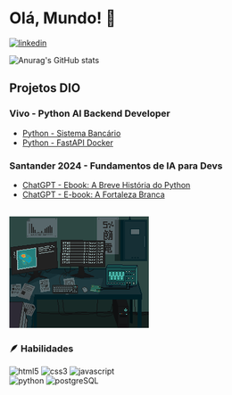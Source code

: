 # Olá, Mundo! 👋

[![linkedin](https://img.shields.io/badge/LinkedIn-0077B5?style=for-the-badge&logo=linkedin&logoColor=white)](https://www.linkedin.com/in/murilovictor33/)

![Anurag's GitHub stats](https://github-readme-stats.vercel.app/api?username=MuriloVictor22&show_icons=true&theme=merko)


## Projetos DIO

### Vivo - Python AI Backend Developer
- [Python - Sistema Bancário](https://github.com/MuriloVictor22/dio-sistema-bancario)
- [Python - FastAPI Docker](https://github.com/MuriloVictor22/dio-fast-api-docker)

### Santander 2024 - Fundamentos de IA para Devs
- [ChatGPT - Ebook: A Breve História do Python](https://github.com/MuriloVictor22/dio-chatgpt-ebook)
- [ChatGPT - E-book: A Fortaleza Branca](https://github.com/MuriloVictor22/dio-lab-natty-or-not)

<br>

<div>
    <img src="./images/Laboratory 研究室.gif" height="200px">
</div>

### 🪶 Habilidades

<div>
    <img src="https://img.shields.io/badge/HTML5-000000?style=for-the-badge&logo=html5&logoColor=E34F26" alt="html5">
    <img src="https://img.shields.io/badge/CSS3-000000?style=for-the-badge&logo=css3&logoColor=1572B6" alt="css3">
    <img src="https://img.shields.io/badge/JavaScript-000000?style=for-the-badge&logo=javascript&logoColor=F7DF1E" alt="javascript">
    <br>
    <img src="https://img.shields.io/badge/Python-000000?style=for-the-badge&logo=python&logoColor=14354c" alt="python">
    <img src="https://img.shields.io/badge/PostgreSQL-000000?style=for-the-badge&logo=postgresql&logoColor=316192" alt="postgreSQL">
</div>
